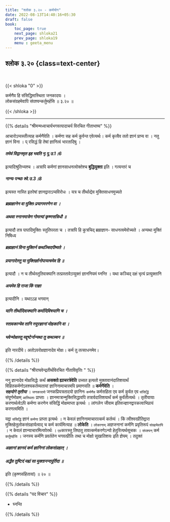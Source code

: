 ```yaml
---
title: "श्लोक ३.२० - कर्मयोग"
date: 2022-08-13T14:40:16+05:30
draft: false
book:
    toc_page: true
    next_page: shloka21
    prev_page: shloka19
    menu : geeta_menu
---
```




## श्लोक ३.२० {class=text-center}

<br/>

{{< shloka  "0"  >}}

कर्मणैव हि संसिद्धिमास्थिता जनकादयः ।   
लोकसंग्रहमेवापि संपश्यन्कर्तुमर्हसि ॥ ३.२० ॥

{{< /shloka >}}

---

{{% details "श्रीमन्मध्वाचार्यभगवत्पादाचर्य विरचित  गीताभाष्य" %}}

आचारोऽप्यस्तीत्याह कर्मणैवेति । कर्मणा सह कर्म कुर्वन्त एवेत्यर्थः। 
कर्म कृत्वैव ततो ज्ञानं प्राप्य वा । नतु ज्ञानं विना । प्
रसिद्धं हि तेषां ज्ञानित्वं भारतादिषु । 
##### तमेवं विद्वानमृत इह भवति नृ.पू.उ.1।6 
इत्यादिश्रुतिभ्यश्च । अत्रापि कर्मणां ज्ञानसाधनत्वोक्तेश्च 
**बुद्धियुक्ता** इति । गत्यन्तरं च 
##### नान्यः पन्थाः श्वे.उ.3।8 
इत्यस्त नास्ति इतरेषां ज्ञानद्वाराऽप्यविरोधः । यत्र च तीर्थाद्येव 
मुक्तिसाधनमुच्यते 
##### ब्रह्मज्ञानेन वा मुक्तिः प्रयागमरणेन वा । 
##### अथवा स्नानमात्रेण गोमत्यां कृष्णसन्निधौ ॥ 
इत्यादौ तत्र पापादिमुक्तिः स्तुतिपरता च । 
तत्रापि हि कुत्रचिद् ब्रह्मज्ञान- साधनत्वमेवोच्यते । 
अन्यथा मुक्तिं निषिध्य 
##### ब्रह्मज्ञानं विना मुक्तिर्न कथञ्चिदपीष्यते । 
##### प्रयागादेस्तु या मुक्तिर्ज्ञानोपायत्वमेव हि ॥
इत्यादौ । 
न च तीर्थस्तुतिवाक्यानि तत्प्रस्तावेऽप्युक्तं ज्ञाननियमं घ्नन्ति । 
यथा कञ्चिद् दक्षं भृत्यं प्रत्युक्तानि 
##### अयमेव हि राजा किं राज्ञा 
इत्यादीनि । यथाऽऽह भगवान् 
##### यानि तीर्थादिवाक्यानि कर्मादिविषयाणि च । 
##### स्तावकान्येव तानि स्युरज्ञानां मोहकानि वा । 
##### भवेन्मोक्षस्तु मद्दृष्टेर्नान्यथा तु कथञ्चन ॥ 
इति नारदीये। अतोऽपरोक्षज्ञानादेव मोक्षः। 
कर्म तु तत्साधनमेव।

{{% /details %}}



{{% details "श्रीराघवेन्द्रतीर्थविरचित गीताविवृत्तिः " %}}

ननु ज्ञानादेव मोक्षसिद्धेः कर्थं **असक्तो ह्याचरत्रेवेति** उच्यत 
इत्यतो मुक्तावानंदातिशयार्थं विहितकर्मणोऽवश्यकर्तव्यतायां 
ज्ञानिनामाचारमपि प्रमाणयति ॥ **कर्मणैवेति** ।   
***सहयोगे तृतीया*** । `जनकादयो` जनकप्रियत्रतादयो
ज्ञानिनः `कर्मणैव` कर्मसहिता एव कर्म कुर्वत एव `संसिद्धिं` 
संपूर्णमोक्षम् `आस्थिताः` प्राप्ताः । 
ज्ञानमात्रान्मुक्तिसिद्धावपि तत्रार्वदातिशयार्थं कर्म कुर्वंतीत्यर्थः ।
तृतीयायाः करणार्थत्वेऽपि कर्मणा करणेन संसिद्धिं 
मोक्षमाप्ता इत्यर्थः । लांगलेन जीवाम इतिवज्ज्ञानद्वारकत्वाभिप्रायं 
करणत्वमिति ।   

यद्वा `संसिद्धिं` ज्ञानं `कर्मणा` प्राप्ता इत्यर्थः । न केवलं 
ज्ञानिनामाचारात्कर्म कर्तव्यं । किं त्वीश्वरप्रीतिद्वारा
मुक्तिहेतुलोकसंग्रहार्यत्वाद् च कर्म कार्यमित्याह ॥ **लोकेति** ।
`लोकानाम्` अज्ञजनानां कर्मणि प्रवृतिरूपं `संग्रहमेवापि` । 
न केवलं ज्ञान्याचारमित्यपेरर्थः । `एव`कारस्तु
तिष्ठतु तावत्कर्मकरणेऽन्यो हेतुरित्यर्थसूचकः । 
`संपश्यन्` कर्म `कर्तुमर्हसि` । जनस्य कर्मणि प्रवर्ततेन 
भगवत्प्रीतिः तथा च मोक्षो सुखातिशयः इति ज्ञेयम्‌ । 
तदुक्तं  
##### अज्ञानां ज्ञानदं कर्म ज्ञानिनां लोकसंग्रहात्‌ ।  
##### अद्धैव तुष्टिदं मह्यं सा मुक्तानन्दपूर्तिदा ॥ 
इति (कृष्णसंहितायां) ॥ २० ॥

{{% /details %}}



{{% details "पद विचार" %}}

- घ्नन्ति

{{% /details %}}
